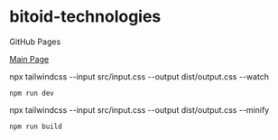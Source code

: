 # bitoid-technologies
GitHub Pages

[Main Page](https://giorgitchanturidze.github.io/bitoid-technologies/src/index.html)

npx tailwindcss --input src/input.css --output dist/output.css --watch
```
npm run dev
```
npx tailwindcss --input src/input.css --output dist/output.css --minify
```
npm run build
```

